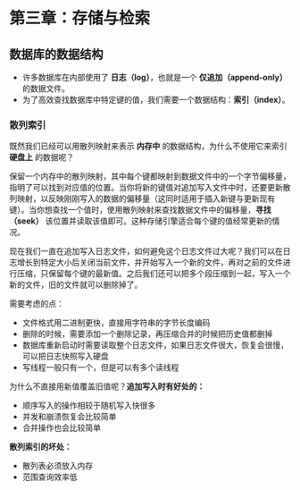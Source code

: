 # 第三章：存储与检索

## 数据库的数据结构

* 许多数据库在内部使用了 **日志（log）**，也就是一个 **仅追加（append-only）** 的数据文件。
* 为了高效查找数据库中特定键的值，我们需要一个数据结构：**索引（index）**。

### 散列索引

既然我们已经可以用散列映射来表示 **内存中** 的数据结构，为什么不使用它来索引 **硬盘上** 的数据呢？

保留一个内存中的散列映射，其中每个键都映射到数据文件中的一个字节偏移量，指明了可以找到对应值的位置。当你将新的键值对追加写入文件中时，还要更新散列映射，以反映刚刚写入的数据的偏移量（这同时适用于插入新键与更新现有键）。当你想查找一个值时，使用散列映射来查找数据文件中的偏移量，**寻找（seek）** 该位置并读取该值即可。这种存储引擎适合每个键的值经常更新的情况。

现在我们一直在追加写入日志文件，如何避免这个日志文件过大呢？我们可以在日志增长到特定大小后关闭当前文件，并开始写入一个新的文件，再对之前的文件进行压缩，只保留每个键的最新值。之后我们还可以把多个段压缩到一起，写入一个新的文件，旧的文件就可以删除掉了。

需要考虑的点：

* 文件格式用二进制更快，直接用字符串的字节长度编码
* 删除的时候，需要添加一个删除记录，再压缩合并的时候把历史值都删掉
* 数据库重新启动时需要读取整个日志文件，如果日志文件很大，恢复会很慢，可以把日志快照写入硬盘
* 写线程一般只有一个，但是可以有多个读线程

为什么不直接用新值覆盖旧值呢？**追加写入时有好处的：**

* 顺序写入的操作相较于随机写入快很多
* 并发和崩溃恢复会比较简单
* 合并操作也会比较简单

**散列索引的坏处：**

* 散列表必须放入内存
* 范围查询效率低
